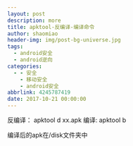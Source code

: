 ```yaml
---
layout: post
description: more
title: apktool-反编译-编译命令
author: shaomiao
header-img: img/post-bg-universe.jpg
tags:
  - android安全
  - android逆向
categories:
  - - 安全
    - 移动安全
    - android安全
abbrlink: 4245787419
date: 2017-10-21 00:00:00
---
```

反编译：
apktool d  xx.apk
编译:
apktool b 

编译后的apk在/disk文件夹中


